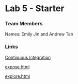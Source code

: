 # Lab 5 - Starter

### Team Members
Names: Emily Jin and Andrew Tan

### Links
[Continuous Integration](https://github.com/emjinn/introduction-to-github)

[expose.html](https://emjinn.github.io/Lab5_Starter/expose.html)

[explore.html](https://emjinn.github.io/Lab5_Starter/explore.html)
